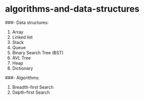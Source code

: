 # algorithms-and-data-structures
###- Data structures:
1. Array
2. Linked list
3. Stack
4. Queue
5. Binary Search Tree (BST)
6. AVL Tree
7. Heap
8. Dictionary

###- Algorithms:
1. Breadth-first Search
2. Depth-first Search
